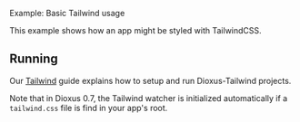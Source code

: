 Example: Basic Tailwind usage

This example shows how an app might be styled with TailwindCSS.

## Running

Our [Tailwind](https://dioxuslabs.com/learn/0.6/cookbook/tailwind) guide explains how to setup and run Dioxus-Tailwind projects.

Note that in Dioxus 0.7, the Tailwind watcher is initialized automatically if a `tailwind.css` file is find in your app's root.
